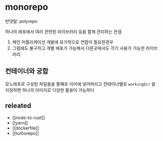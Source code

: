 # monorepo

반댓말: polyrepo 

하나의 레포에서 여러 관련된 라이브러리 등을 함께 관리하는 컨셉

1. 메인 어플리케이션 개발에 유기적으로 연합이 필요한경우
2. 그럼에도 불구하고 개별 배포가 가능해서 다른곳에서도 각기 사용가 가능한 라이브러리

## 컨테이너와 궁합
모노레포로 구성된 파일들을 통째로 이미에 넣어버리고 컨테이너별로 `workingDir` 을 지정하면 하나의 이미지로 다양한 활용이 가능하다

## releated
- [[node-to-rust]]
- [[yarn]]
- [[dockerfile]]
- [[turborepo]]
